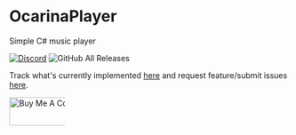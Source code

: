 # OcarinaPlayer



Simple C# music player

[![Discord](https://img.shields.io/discord/713398388187594824?color=%237289DA&label=join%20the%20discord)](https://discord.gg/d49tm9V) ![GitHub All Releases](https://img.shields.io/github/downloads/hernikplays/OcarinaPlayer/total)

Track what's currently implemented [here](https://github.com/hernikplays/OcarinaPlayer/projects/1) and request feature/submit issues [here](https://github.com/hernikplays/OcarinaPlayer/issues).

<div style="width:100px !important;">
  <a href="https://www.buymeacoffee.com/hernikplays" target="_blank"><img src="https://cdn.buymeacoffee.com/buttons/default-blue.png" alt="Buy Me A Coffee" style="height: 51px !important;width: 217px !important;" ></a>
  </div>
